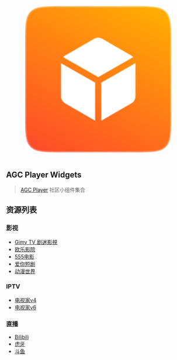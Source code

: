 <p align="center">
  <br>
  <img width="400" src="./logo.png" alt="logo of agc player widgets repository">
  <br>
  <br>
</p>

## AGC Player Widgets

> [AGC Player](https://agcplayer.com) 社区小组件集合

## 资源列表

### 影视

- [Gimy TV 剧迷影視](./widgets/video-gimy.zip)
- [欧乐影院](./widgets/video-olevod.zip)
- [555电影](./widgets/video-555dy.zip)
- [爱你短剧](./widgets/video-ainidj.zip)
- [动漫世界](./widgets/video-animeworld.zip)

### IPTV

- [电视家v4](./widgets/iptv-tvboxv4.zip)
- [电视家v6](./widgets/iptv-tvboxv6.zip)

### 直播

- [Bilibili](./widgets/live-bilibili.zip)
- [虎牙](./widgets/live-huya.zip)
- [斗鱼](./widgets/live-douyu.zip)